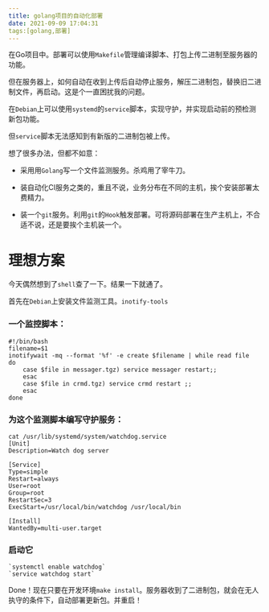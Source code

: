 ```yaml
---
title: golang项目的自动化部署
date: 2021-09-09 17:04:31
tags:[golang,部署]
---
```


在Go项目中。部署可以使用`Makefile`管理编译脚本、打包上传二进制至服务器的功能。

但在服务器上，如何自动在收到上传后自动停止服务，解压二进制包，替换旧二进制文件，再启动。这是个一直困扰我的问题。

在`Debian`上可以使用`systemd`的`service`脚本，实现守护，并实现启动前的预检测新包功能。

但`service`脚本无法感知到有新版的二进制包被上传。

想了很多办法，但都不如意：

- 采用用`Golang`写一个文件监测服务。杀鸡用了宰牛刀。

- 装自动化CI服务之类的，重且不说，业务分布在不同的主机，挨个安装部署太费精力。

- 装一个`git`服务。利用`git`的`Hook`触发部署。可将源码部署在生产主机上，不合适不说，还是要挨个主机装一个。

# 理想方案
今天偶然想到了`shell`查了一下。结果一下就通了。

首先在`Debian`上安装文件监测工具。`inotify-tools`

### 一个监控脚本：
```shell
#!/bin/bash
filename=$1
inotifywait -mq --format '%f' -e create $filename | while read file
do
	case $file in messager.tgz) service messager restart;;
	esac
	case $file in crmd.tgz) service crmd restart ;;
	esac
done
```

### 为这个监测脚本编写守护服务：
```shell
cat /usr/lib/systemd/system/watchdog.service
[Unit]
Description=Watch dog server

[Service]
Type=simple
Restart=always
User=root
Group=root
RestartSec=3
ExecStart=/usr/local/bin/watchdog /usr/local/bin

[Install]
WantedBy=multi-user.target

```
### 启动它

    `systemctl enable watchdog`
    `service watchdog start`

Done！现在只要在开发环境`make install`。服务器收到了二进制包，就会在无人执守的条件下，自动部署更新包。并重启！
